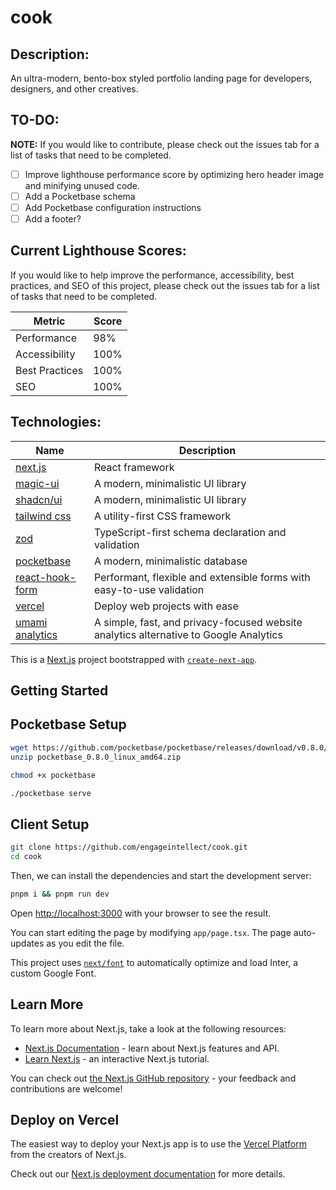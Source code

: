 # cook

## Description:

An ultra-modern, bento-box styled portfolio landing page for developers, designers, and other creatives.

## TO-DO:

**NOTE:** If you would like to contribute, please check out the issues tab for a list of tasks that need to be completed.

- [ ] Improve lighthouse performance score by optimizing hero header image and minifying unused code.
- [ ] Add a Pocketbase schema
- [ ] Add Pocketbase configuration instructions
- [ ] Add a footer?

## Current Lighthouse Scores:

If you would like to help improve the performance, accessibility, best practices, and SEO of this project, please check out the issues tab for a list of tasks that need to be completed.

| Metric         | Score |
| -------------- | ----- |
| Performance    | 98%   |
| Accessibility  | 100%  |
| Best Practices | 100%  |
| SEO            | 100%  |

## Technologies:

| Name                                                | Description                                                                           |
| --------------------------------------------------- | ------------------------------------------------------------------------------------- |
| [next.js](https://nextjs.org/)                      | React framework                                                                       |
| [magic-ui](https://magicui.design)                  | A modern, minimalistic UI library                                                     |
| [shadcn/ui](https://ui.shadcn.com/)                 | A modern, minimalistic UI library                                                     |
| [tailwind css](https://tailwindcss.com)             | A utility-first CSS framework                                                         |
| [zod](https://zod.dev)                              | TypeScript-first schema declaration and validation                                    |
| [pocketbase](https://pocketbase.io)                 | A modern, minimalistic database                                                       |
| [react-hook-form](https://www.react-hook-form.com/) | Performant, flexible and extensible forms with easy-to-use validation                 |
| [vercel](https://vercel.com)                        | Deploy web projects with ease                                                         |
| [umami analytics](https://umami.is/)                | A simple, fast, and privacy-focused website analytics alternative to Google Analytics |

This is a [Next.js](https://nextjs.org/) project bootstrapped with [`create-next-app`](https://github.com/vercel/next.js/tree/canary/packages/create-next-app).

## Getting Started

## Pocketbase Setup

```bash
wget https://github.com/pocketbase/pocketbase/releases/download/v0.8.0/pocketbase_0.8.0_linux_amd64.zip
unzip pocketbase_0.8.0_linux_amd64.zip
```

```bash
chmod +x pocketbase
```

```bash
./pocketbase serve
```

## Client Setup

```bash
git clone https://github.com/engageintellect/cook.git
cd cook
```

Then, we can install the dependencies and start the development server:

```bash
pnpm i && pnpm run dev
```

Open [http://localhost:3000](http://localhost:3000) with your browser to see the result.

You can start editing the page by modifying `app/page.tsx`. The page auto-updates as you edit the file.

This project uses [`next/font`](https://nextjs.org/docs/basic-features/font-optimization) to automatically optimize and load Inter, a custom Google Font.

## Learn More

To learn more about Next.js, take a look at the following resources:

- [Next.js Documentation](https://nextjs.org/docs) - learn about Next.js features and API.
- [Learn Next.js](https://nextjs.org/learn) - an interactive Next.js tutorial.

You can check out [the Next.js GitHub repository](https://github.com/vercel/next.js/) - your feedback and contributions are welcome!

## Deploy on Vercel

The easiest way to deploy your Next.js app is to use the [Vercel Platform](https://vercel.com/new?utm_medium=default-template&filter=next.js&utm_source=create-next-app&utm_campaign=create-next-app-readme) from the creators of Next.js.

Check out our [Next.js deployment documentation](https://nextjs.org/docs/deployment) for more details.
